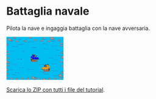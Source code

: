 # Battaglia navale

Pilota la nave e ingaggia battaglia con la nave avversaria.

![Immagine](thumbnail.png)

[Scarica lo ZIP con tutti i file del tutorial](https://github.com/coderdojomxp/tutorial/raw/main/scratch/battaglia_navale/battaglia_navale.zip).
